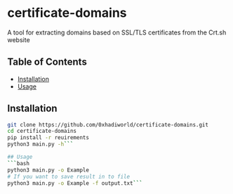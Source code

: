 # certificate-domains
A tool for extracting domains based on SSL/TLS certificates from the Crt.sh website

## Table of Contents
- [Installation](#installation)
- [Usage](#usage)

## Installation
```bash
git clone https://github.com/0xhadiworld/certificate-domains.git
cd certificate-domains
pip install -r reuirements
python3 main.py -h```

## Usage
```bash
python3 main.py -o Example
# If you want to save result in to file
python3 main.py -o Example -f output.txt```

